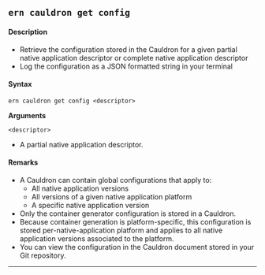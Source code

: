 ## `ern cauldron get config`

#### Description

* Retrieve the configuration stored in the Cauldron for a given partial native application descriptor or complete native application descriptor
* Log the configuration as a JSON formatted string in your terminal  

#### Syntax

`ern cauldron get config <descriptor>`  

**Arguments**

`<descriptor>`

* A partial native application descriptor.

#### Remarks

* A Cauldron can contain global configurations that apply to:
  - All native application versions  
  - All versions of a given native application platform  
  - A specific native application version  
* Only the container generator configuration is stored in a Cauldron.
* Because container generation is platform-specific, this configuration is stored per-native-application platform and applies to all native application versions associated to the platform.  
* You can view the configuration in the Cauldron document stored in your Git repository.

____
